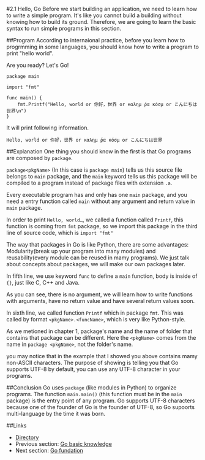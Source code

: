 #2.1 Hello, Go
Before we start building an application, we need to learn how to write a simple program. It's like you cannot build a building without knowing how to build its ground. Therefore, we are going to learn the basic syntax to run simple programs in this section.

##Program
According to internaional practice, before you learn how to progrmming in some languages, you should know how to write a program to print "hello world".

Are you ready? Let's Go!

	package main
	
	import "fmt"
	
	func main() {
		fmt.Printf("Hello, world or 你好，世界 or καλημ ́ρα κóσμ or こんにちは世界\n")
	}
	
It will print following information.

	Hello, world or 你好，世界 or καλημ ́ρα κóσμ or こんにちは世界
	
##Explanation
One thing you should know in the first is that Go programs are composed by `package`.

`package<pkgName>` (In this case is `package main`) tells us this source file belongs to `main` package, and the `main` keyword tells us this package will be compiled to a program instead of package files with extension `.a`.

Every executable program has and only has one `main` package, and you need a entry function called `main` without any argument and return value in `main` package.

In order to print `Hello, world…`, we called a function called `Printf`, this function is coming from `fmt` package, so we import this package in the third line of source code, which is `import "fmt"`

The way that packages in Go is like Python, there are some advantages: Modularity(break up your program into many modules) and reusability(every module can be reused in mamy programs). We just talk about concepts about packages, we will make our own packages later.

In fifth line, we use keyword `func` to define a `main` function, body is inside of `{}`, just like C, C++ and Java.

As you can see, there is no argument, we will learn how to write functions with arguments, have no return value and have several return values soon.

In sixth line, we called function `Printf` which in package `fmt`. This was called by format `<pkgName>.<funcName>`, which is very like Python-style.

As we metioned in chapter 1, package's name and the name of folder that contains that package can be different. Here the `<pkgName>` comes from the name in `package <pkgName>`, not the folder's name.

you may notice that in the example that I showed you above contains mamy non-ASCII characters. The purpose of showing is telling you that Go supports UTF-8 by default, you can use any UTF-8 character in your programs. 

##Conclusion
Go uses `package` (like modules in Python) to organize programs. The function `main.main()` (this function must be in the `main` package) is the entry point of any program. Go supports UTF-8 characters because one of the founder of Go is the founder of UTF-8, so Go supoorts multi-language by the time it was born.

##Links
- [Directory](preface.md)
- Previous section: [Go basic knowledge](02.0.md)
- Next section: [Go fundation](02.2.md)